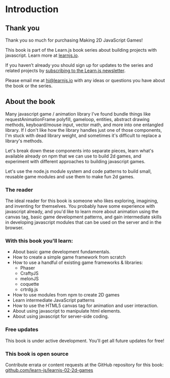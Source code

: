 # Introduction

## Thank you

Thank you so much for purchasing Making 2D JavaScript Games!

This book is part of the Learn.js book series about building projects with javascript. Learn more at [learnjs.io](http://learnjs.io).

If you haven’t already you should sign up for updates to the series and related projects by [subscribing to the Learn.js newsletter](http://eepurl.com/rN5Nv).

Please email me at hi@learnjs.io with any ideas or questions you have about the book or the series.

## About the book

Many javascript game / animation library I've found bundle things like requestAnimationFrame polyfill, gameloop, entities, abstract drawing methods, keyboard/mouse input, vector math, and more into one entangled library. If I don't like how the library handles just one of those components, I'm stuck with dead library weight, and sometimes it's difficult to replace a library's methods.

Let's break down these components into separate pieces, learn what's available already on npm that we can use to build 2d games, and experiment with different approaches to building javascript games.

Let's use the node.js module system and code patterns to build small, reusable game modules and use them to make fun 2d games.

### The reader
The ideal reader for this book is someone who likes exploring, imagining, and inventing for themselves. You probably have some experience with javascript already, and you'd like to learn more about animation using the canvas tag, basic game development patterns, and gain intermediate skills in developing javascript modules that can be used on the server and in the browser.

### With this book you'll learn:  
- About basic game development fundamentals.
- How to create a simple game framework from scratch
- How to use a handful of existing game frameworks & libraries:
  - Phaser
  - CraftyJS
  - melonJS
  - coquette
  - crtrdg.js
- How to use modules from npm to create 2D games
- Learn intermediate JavaScript patterns
- How to use the HTML5 canvas tag for animation and user interaction.
- About using javascript to manipulate html elements.
- About using javascript for server-side coding.


### Free updates
This book is under active development. You'll get all future updates for free!

### This book is open source
Contribute errata or content requests at the GitHub repository for this book: [github.com/learn-js/learnjs-02-2d-games](https://github.com/learn-js/learnjs-02-2d-games)